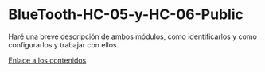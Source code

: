 # BlueTooth-HC-05-y-HC-06-Public
Haré una breve descripción de ambos módulos, como identificarlos y como configurarlos y trabajar con ellos.

[Enlace a los contenidos](https://fgcoca.github.io/BlueTooth-HC-05-y-HC-06-Public/)
